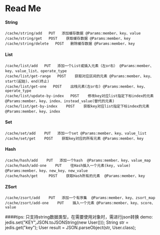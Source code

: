 # Read Me
#### String
    /cache/string/add   PUT   添加缓存数据 @Params:member、key、value
    /cache/string/get   POST    获取缓存数据 @Params:member、key
    /cache/string/delete   POST   删除缓存数据 @Params:member、key

#### List
    /cache/list/add   PUT   添加一个List或插入元素（左or右） @Params:member、key、value_list、operate_type
    /cache/list/get-range   POST    获取对应区间的元素 @Params:member、key、start(起始)、end(终止)
    /cache/list/get-one   POST    出栈元素(左or右) @Params:member、key、operate_type
    /cache/list/update-by-index   POST    修改key对应list指定下标index的元素 @Params:member、key、index、instead_value(替代的元素)
    /cache/list/get-by-index    POST    获取key对应list指定下标index的元素 @Params:member、key、index
    
#### Set
    /cache/set/add    PUT   添加一个set @Params:member、key、value_list
    /cache/set/get    POST    获取key对应的所有元素 @Params:member、key
    
#### Hash
    /cache/hash/add    PUT   添加一个hash  @Params:member、key、value_map
    /cache/hash/add-one    PUT    往Hash插入一个元素(key, value) @Params:member、key、new_key、new_value 
    /cache/hash/get     POST    获取Hash所有的元素  @Params:member、key
    
#### ZSort
    /cache/zsort/add    PUT   添加一个有序集  @Params:member、key、zsort_map
    /cache/zsort/add-one    PUT    插入一个元素 @Params:member、key、score、value
    
####tips: 只支持string数据类型，在需要使用对象时，需进行json转换
    demo: jedis.set("KEY",JSON.toJSONString(new User()));
          String str = jedis.get("key");
          User result = JSON.parseObject(str, User.class);
          
